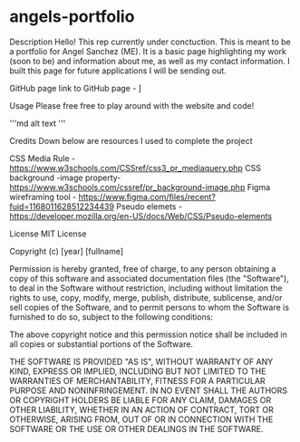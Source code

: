 # angels-portfolio
Description
Hello! This rep currently under conctuction. This is meant to be a portfolio for Angel Sanchez (ME). It is a basic page highlighting my work (soon to be) and information about me, as well as my contact information. I built this page for future applications I will be sending out. 

GitHub page
link to GitHub page - ]

Usage
Please free free to play around with the website and code!

'''md alt text '''

Credits
Down below are resources I used to complete the project

CSS Media Rule - https://www.w3schools.com/CSSref/css3_pr_mediaquery.php 
CSS background -image property- https://www.w3schools.com/cssref/pr_background-image.php 
Figma wireframing tool - https://www.figma.com/files/recent?fuid=1168011628512234439
Pseudo elemets - https://developer.mozilla.org/en-US/docs/Web/CSS/Pseudo-elements

License
MIT License

Copyright (c) [year] [fullname]

Permission is hereby granted, free of charge, to any person obtaining a copy of this software and associated documentation files (the "Software"), to deal in the Software without restriction, including without limitation the rights to use, copy, modify, merge, publish, distribute, sublicense, and/or sell copies of the Software, and to permit persons to whom the Software is furnished to do so, subject to the following conditions:

The above copyright notice and this permission notice shall be included in all copies or substantial portions of the Software.

THE SOFTWARE IS PROVIDED "AS IS", WITHOUT WARRANTY OF ANY KIND, EXPRESS OR IMPLIED, INCLUDING BUT NOT LIMITED TO THE WARRANTIES OF MERCHANTABILITY, FITNESS FOR A PARTICULAR PURPOSE AND NONINFRINGEMENT. IN NO EVENT SHALL THE AUTHORS OR COPYRIGHT HOLDERS BE LIABLE FOR ANY CLAIM, DAMAGES OR OTHER LIABILITY, WHETHER IN AN ACTION OF CONTRACT, TORT OR OTHERWISE, ARISING FROM, OUT OF OR IN CONNECTION WITH THE SOFTWARE OR THE USE OR OTHER DEALINGS IN THE SOFTWARE.


